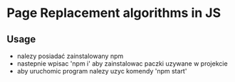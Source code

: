 # Page Replacement algorithms in JS

## Usage

-   nalezy posiadać zainstalowany npm
-   nastepnie wpisac 'npm i' aby zainstalowac paczki uzywane w projekcie
-   aby uruchomic program nalezy uzyc komendy 'npm start'

